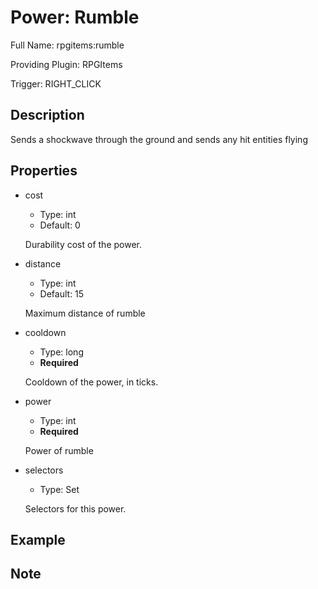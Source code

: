 # Power: Rumble

Full Name: rpgitems:rumble

Providing Plugin: RPGItems

Trigger: RIGHT_CLICK

<!-- beginCustomHeader -->
<!-- endCustomHeader -->

## Description

Sends a shockwave through the ground and sends any hit entities flying
<!-- beginCustomDescription -->
<!-- endCustomDescription -->

## Properties

* cost

  * Type: int
  * Default: 0

  Durability cost of the power.

* distance

  * Type: int
  * Default: 15

  Maximum distance of rumble

* cooldown

  * Type: long
  * **Required**

  Cooldown of the power, in ticks.

* power

  * Type: int
  * **Required**

  Power of rumble

* selectors

  * Type: Set<String>

  Selectors for this power.


<!-- beginCustomProperties -->
<!-- endCustomProperties -->

## Example

<!-- beginCustomExample -->
<!-- endCustomExample -->

## Note

<!-- beginCustomNote -->
<!-- endCustomNote -->
